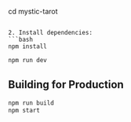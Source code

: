 cd mystic-tarot
```

2. Install dependencies:
```bash
npm install
```


```bash
npm run dev
```

## Building for Production

```bash
npm run build
npm start
